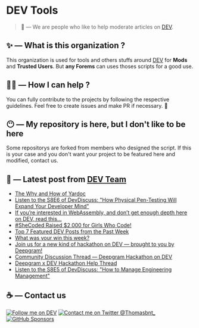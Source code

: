 # DEV Tools

> 🔧 — We are people who like to help moderate articles on [DEV](https://dev.to).

## ✨ — What is this organization ?

This organization is used for tools and others stuffs around [DEV](https://dev.to) for **Mods** and **Trusted Users**. But __any Forems__ can uses thoses scripts for a good use.


## 💪🏼 — How I can help ?

You can fully contribute to the projects by following the respective guidelines. Feel free to create issues and make PR if necessary. 🎉

## 😶 — My repository is here, but I don't like to be here

Some repositorys are forked from members who designed the script. If this is your case and you don't want your project to be featured here and modified, contact us.

## 📝 — Latest post from [DEV Team](https://dev.to/devteam)

<!-- BLOG-POST-LIST:START -->
- [The Why and How of Yardoc](https://dev.to/devteam/the-why-and-how-of-yardoc-479p)
- [Listen to the S8E6 of DevDiscuss: &quot;How Physical Pen-Testing Will Expand Your Developer Mind&quot;](https://dev.to/devteam/listen-to-the-s8e6-of-devdiscuss-hhow-physical-pen-testing-will-expand-your-developer-mind-20ff)
- [If you’re interested in WebAssembly, and don’t get enough depth here on DEV, read this…](https://dev.to/devteam/if-youre-interested-in-webassembly-and-dont-get-enough-depth-here-on-dev-read-this-pfl)
- [#SheCoded Raised $2,000 for Girls Who Code!](https://dev.to/devteam/shecoded-raised-2000-for-girls-who-code-338o)
- [Top 7 Featured DEV Posts from the Past Week](https://dev.to/devteam/top-7-featured-dev-posts-from-the-past-week-5538)
- [What was your win this week?](https://dev.to/devteam/what-was-your-win-this-week-2oc0)
- [Join us for a new kind of hackathon on DEV — brought to you by Deepgram!](https://dev.to/devteam/join-us-for-a-new-kind-of-hackathon-on-dev-brought-to-you-by-deepgram-2bjd)
- [Community Discussion Thread — Deepgram Hackathon on DEV](https://dev.to/devteam/community-discussion-thread-deepgram-hackathon-on-dev-21pp)
- [Deepgram x DEV Hackathon Help Thread](https://dev.to/devteam/deepgram-x-dev-hackathon-help-thread-47h9)
- [Listen to the S8E5 of DevDiscuss: &quot;How to Manage Engineering Management&quot;](https://dev.to/devteam/listen-to-the-s8e5-of-devdiscuss-how-to-manage-engineering-management-5jb)
<!-- BLOG-POST-LIST:END -->


## ☕ — Contact us

[![Follow me on DEV](https://img.shields.io/badge/dev.to-%2308090A.svg?&style=for-the-badge&logo=dev.to&logoColor=white&alt=devto)](https://dev.to/thomasbnt)
[![Contact me on Twitter @Thomasbnt_](https://img.shields.io/badge/Contact%20me%20on%20Twitter-%231DA1F2.svg?&style=for-the-badge&logo=twitter&logoColor=white&alt=twitter)](https://twitter.com/messages/1142357270-1142357270?text=Hello,%20I%20contact%20you%20from%20devtotools%20&recipient_id=1142357270) [![GitHub Sponsors](https://img.shields.io/badge/Sponsor%20me-%23EA54AE.svg?&style=for-the-badge&logo=github-sponsors&logoColor=white)](https://github.com/sponsors/thomasbnt)


